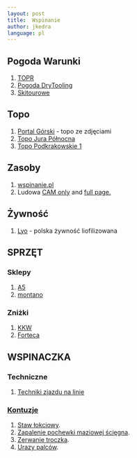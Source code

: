 ```yaml
---
layout: post
title:  Wspinanie
author: jkedra
language: pl
---
```


## Pogoda Warunki

1. [TOPR](http://pogoda.topr.pl)
2. [Pogoda DryTooling](http://drytooling.com.pl/pogoda-w-gorach)
3. [Skitourowe](http://skitourowezakopane.pl/)

## Topo

1. [Portal Górski](http://topo.portalgorski.pl/) - topo ze zdjęciami
2. [Topo Jura Północna](http://topojura.dz.pl/)
3. [Topo Podkrakowskie 1](http://climbing.ovh.org/index.html)

## Zasoby

1. [wspinanie.pl](http://wspinanie.pl/)
2. Ludowa [CAM only](/static/ludowa.html) and
   [full page.](http://www.cwf.pl/kamera-live)

## Żywność

1. [Lyo](https://lyofood.pl/) - polska żywność liofilizowana 

## SPRZĘT

### Sklepy

1. [A5](http://a5.sklep.pl)
2. [montano](http://montano.pl)

### Zniżki

1. [KKW](http://www.kw.krakow.pl/o-klubie/czlonkowskie/znizki.html)
2. [Forteca](https://www.facebook.com/cwforteca/app/352601181451872/)



## WSPINACZKA

### Techniczne

1. [Techniki zjazdu na linie][zjazd1]


### [Kontuzje](http://wspinanie.pl/tag/abc-pierwszej-pomocy-przy-kontuzjach/)

1. [Staw łokciowy](http://wspinanie.pl/2011/02/kontuzje-stawu-lokciowego/).
1. [Zapalenie pochewki maziowej ścięgna](http://wspinanie.pl/2011/01/kontuzje-zapalenie-pochewki-maziowej-sciegna/).
2. [Zerwanie troczka](http://wspinanie.pl/2011/03/abc-pierwszej-pomocy-zerwanie-troczka/).
3. [Urazy palców](http://wspinanie.pl/2011/01/najsilniejsze-palce-na-swiecie/).

[zjazd1]: http://drytooling.com.pl/serwis/art/patenty/7025-poradnik-wspinaczkowy-zjazd-na-linie?showall=1
